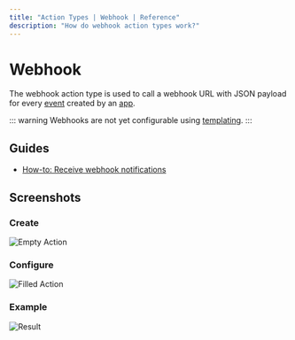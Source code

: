 ```yaml
---
title: "Action Types | Webhook | Reference"
description: "How do webhook action types work?"
---
```


# Webhook

The webhook action type is used to call a webhook URL with JSON payload for every [event](/reference/events/) created by an [app](/reference/apps/).

::: warning
Webhooks are not yet configurable using [templating](/reference/templating/).
:::

## Guides

* [How-to: Receive webhook notifications](/how-to/receive-webhook-requests)

## Screenshots

### Create

![Empty Action](/images/modals/office-create-action-webhook.png)

### Configure

![Filled Action](/images/modals/office-create-action-webhook-filled.png)

### Example

![Result](/images/actions/personal-office-coffee-machine-webhook.png)

